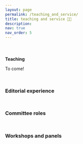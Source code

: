 ```yaml
---
layout: page
permalink: /teaching_and_service/
title: teaching and service 👩‍🏫
description: 
nav: true
nav_order: 5
---
```


<h4 style="margin-top: 3.3rem; margin-bottom: 0.3rem; font-weight: bold;">Teaching</h4>

To come!

<h3 style="margin-top: 3.3rem; margin-bottom: 0.3rem;"><a id = "editorial"> Editorial experience </a> </h3>

<h3 style="margin-top: 3.3rem; margin-bottom: 0.3rem;"><a id = "committees"> Committee roles </a> </h3>

<h3 style="margin-top: 3.3rem; margin-bottom: 0.3rem;"><a id = "workshops"> Workshops and panels </a> </h3>

